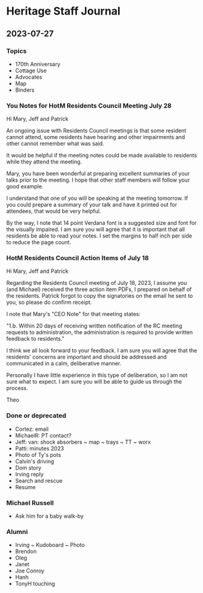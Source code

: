 # Heritage Staff Journal

## 2023-07-27

### Topics

* 170th Anniversary
* Cottage Use
* Advocates
* Map
* Binders



### You Notes for HotM Residents Council Meeting July 28

Hi Mary, Jeff and Patrick

An ongoing issue with Residents Council meetings is that some resident cannot attend, some residents have hearing and other impairments and other cannot remember what was said.

It would be helpful if the meeting notes could be made available to residents while they attend the meeting.

Mary, you have been wonderful at preparing excellent summaries of your talks prior to the meeting. I hope that other staff members will follow your good example.

I understand that one of you will be speaking at the meeting tomorrow. If you could prepare a summary of your talk and have it printed out for attendees, that would be very helpful.

By the way, I note that 14 point Verdana font is a suggested size and font for the visually impaired. I am sure you will agree that it is important that all residents be able to read your notes. I set the margins to half inch per side to reduce the page count.





### HotM Residents Council Action Items of July 18

Hi Mary, Jeff and Patrick

Regarding the Residents Council meeting of July 18, 2023, I assume you (and Michael) received the three action item PDFs, I prepared on behalf of the residents. Patrick forgot to copy the signatories on the email he sent to you, so please do confirm receipt.

I note that Mary's "CEO Note" for that meeting states:

"1.b. Within 20 days of receiving written notification of the RC meeting requests to administration, the administration is required to provide written feedback to residents."

I think we all look forward to your feedback. I am sure you will agree that the residents' concerns are important and should be addressed and communicated in a calm, deliberative manner.

Personally I have little experience in this type of deliberation, so I am not sure what to expect. I am sure you will be able to guide us through the process.

Theo




### Done or deprecated
* Cortez: email
* MichaelR: PT contact?
* Jeff: van: shock absorbers ~ map ~ trays ~ TT ~ worx
* Patti: minutes 2023
* Photo of Ty's pots
* Calvin's driving
* Dom story
* Irving reply
* Search and rescue
* Resume

### Michael Russell

* Ask him for a baby walk-by

### Alumni

* Irving ~ Kudoboard ~ Photo
* Brendon
* Oleg
* Janet
* Joe Conroy
* Hanh
* TonyH touching
